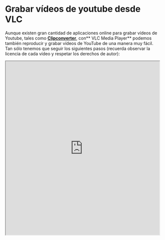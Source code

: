 
# Grabar vídeos de youtube desde VLC

Aunque existen gran cantidad de aplicaciones online para grabar vídeos de Youtube, tales como [**Clipconverter**](http://www.clipconverter.cc/), con** VLC Media Player** podemos también reproducir y grabar vídeos de YouTube de una manera muy fácil. Tan sólo tenemos que seguir los siguientes pasos (recuerda observar la licencia de cada vídeo y respetar los derechos de autor):

<iframe width="100%" height="569" src="https://docs.google.com/presentation/d/1XzsKtsuSfhW3yi_7DqI-GTjPKfauDBDuL1fLngC2MHc/embed?start=false&amp;loop=false&amp;delayms=3000"></iframe><br />

